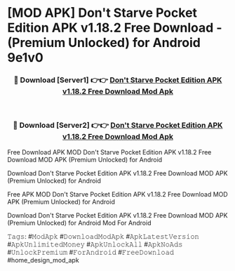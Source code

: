 # [MOD APK] Don't Starve Pocket Edition APK v1.18.2 Free Download - (Premium Unlocked) for Android 9e1v0



<div align="center">
<h3>🔴 Download [Server1] 👉👉 <a href="https://momento.my/?title=Don't_Starve_Pocket_Edition_APK_v1.18.2_Free_Download">Don't Starve Pocket Edition APK v1.18.2 Free Download Mod Apk</a></h3><br>

<h3>🔴 Download [Server2] 👉👉 <a href="https://momento.my/?title=Don't_Starve_Pocket_Edition_APK_v1.18.2_Free_Download">Don't Starve Pocket Edition APK v1.18.2 Free Download Mod Apk</a></h3>
</div>



Free Download APK MOD Don't Starve Pocket Edition APK v1.18.2 Free Download MOD APK (Premium Unlocked) for Android

Download Don't Starve Pocket Edition APK v1.18.2 Free Download MOD APK (Premium Unlocked) for Android

Free APK MOD Don't Starve Pocket Edition APK v1.18.2 Free Download MOD APK (Premium Unlocked) for Android

Download Don't Starve Pocket Edition APK v1.18.2 Free Download MOD APK (Premium Unlocked) for Android Mod For Android

𝚃𝚊𝚐𝚜: #𝙼𝚘𝚍𝙰𝚙𝚔 #𝙳𝚘𝚠𝚗𝚕𝚘𝚊𝚍𝙼𝚘𝚍𝙰𝚙𝚔 #𝙰𝚙𝚔𝙻𝚊𝚝𝚎𝚜𝚝𝚅𝚎𝚛𝚜𝚒𝚘𝚗 #𝙰𝚙𝚔𝚄𝚗𝚕𝚒𝚖𝚒𝚝𝚎𝚍𝙼𝚘𝚗𝚎𝚢 #𝙰𝚙𝚔𝚄𝚗𝚕𝚘𝚌𝚔𝙰𝚕𝚕 #𝙰𝚙𝚔𝙽𝚘𝙰𝚍𝚜 #𝚄𝚗𝚕𝚘𝚌𝚔𝙿𝚛𝚎𝚖𝚒𝚞𝚖 #𝙵𝚘𝚛𝙰𝚗𝚍𝚛𝚘𝚒𝚍 #𝙵𝚛𝚎𝚎𝙳𝚘𝚠𝚗𝚕𝚘𝚊𝚍 #home_design_mod_apk
